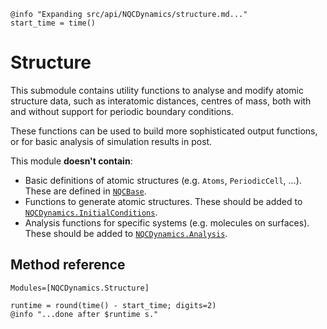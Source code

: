```@setup logging
@info "Expanding src/api/NQCDynamics/structure.md..."
start_time = time()
```
# Structure
This submodule contains utility functions to analyse and modify atomic structure data, such as interatomic distances, centres of mass, both with and without support for periodic boundary conditions. 

These functions can be used to build more sophisticated output functions, or for basic analysis of simulation results in post. 

This module **doesn't contain**:
- Basic definitions of atomic structures (e.g. `Atoms`, `PeriodicCell`, ...). These are defined in [`NQCBase`](@ref).
- Functions to generate atomic structures. These should be added to [`NQCDynamics.InitialConditions`](@ref).
- Analysis functions for specific systems (e.g. molecules on surfaces). These should be added to [`NQCDynamics.Analysis`](@ref). 


## Method reference


```@autodocs
Modules=[NQCDynamics.Structure]
```

```@setup logging
runtime = round(time() - start_time; digits=2)
@info "...done after $runtime s."
```
